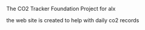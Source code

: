 The CO2 Tracker Foundation Project for alx

the web site is created to help with daily co2 records

